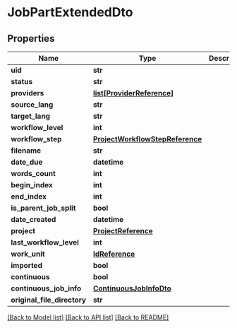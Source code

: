 # JobPartExtendedDto

## Properties
Name | Type | Description | Notes
------------ | ------------- | ------------- | -------------
**uid** | **str** |  | [optional] 
**status** | **str** |  | [optional] 
**providers** | [**list[ProviderReference]**](ProviderReference.md) |  | [optional] 
**source_lang** | **str** |  | [optional] 
**target_lang** | **str** |  | [optional] 
**workflow_level** | **int** |  | [optional] 
**workflow_step** | [**ProjectWorkflowStepReference**](ProjectWorkflowStepReference.md) |  | [optional] 
**filename** | **str** |  | [optional] 
**date_due** | **datetime** |  | [optional] 
**words_count** | **int** |  | [optional] 
**begin_index** | **int** |  | [optional] 
**end_index** | **int** |  | [optional] 
**is_parent_job_split** | **bool** |  | [optional] 
**date_created** | **datetime** |  | [optional] 
**project** | [**ProjectReference**](ProjectReference.md) |  | [optional] 
**last_workflow_level** | **int** |  | [optional] 
**work_unit** | [**IdReference**](IdReference.md) |  | [optional] 
**imported** | **bool** |  | [optional] 
**continuous** | **bool** |  | [optional] 
**continuous_job_info** | [**ContinuousJobInfoDto**](ContinuousJobInfoDto.md) |  | [optional] 
**original_file_directory** | **str** |  | [optional] 

[[Back to Model list]](../README.md#documentation-for-models) [[Back to API list]](../README.md#documentation-for-api-endpoints) [[Back to README]](../README.md)


